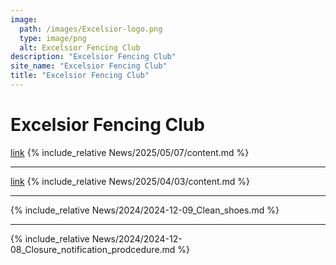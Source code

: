```yaml
---
image:
  path: /images/Excelsior-logo.png
  type: image/png
  alt: Excelsior Fencing Club
description: "Excelsior Fencing Club"
site_name: "Excelsior Fencing Club"
title: "Excelsior Fencing Club"
---
```


# Excelsior Fencing Club

[link](News/2025/05/07/)
{% include_relative News/2025/05/07/content.md %}

---

[link](News/2025/04/03/)
{% include_relative News/2025/04/03/content.md %}

---

{% include_relative News/2024/2024-12-09_Clean_shoes.md %}

---

{% include_relative News/2024/2024-12-08_Closure_notification_prodcedure.md %}
